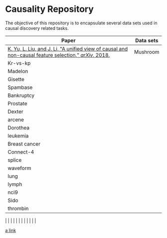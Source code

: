# Causality Repository

The objective of this repository is to encapsulate several data sets used in causal discovery related tasks.

| Paper | Data sets |
| --- | --- |
| [K. Yu, L. Liu, and J. Li, &quot;A unified view of causal and non-causal feature selection,&quot; _arXiv_, 2018.](https://arxiv.org/abs/1802.05844) | Mushroom |
| Kr-vs-kp |
| Madelon |
| Gisette |
| Spambase |
| Bankruptcy |
| Prostate |
| Dexter |
| arcene |
| Dorothea |
| leukemia |
| Breast cancer |
| Connect-4 |
| splice |
| waveform |
| lung |
| lymph |
| nci9 |
| Sido |
| thrombin |
|
 |
 |
|
 |
 |
|
 |
 |
|
 |
 |
 
 [a link](https://github.com/user/repo/blob/branch/other_file.md)
